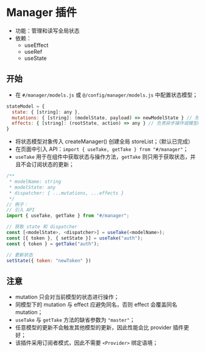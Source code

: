 # Manager 插件

- 功能：管理和读写全局状态
- 依赖：
  + useEffect
  + useRef
  +  useState

## 开始

- 在 `#/manager/models.js` 或 `@/config/manager/models.js` 中配置状态模型；

```javascript
stateModel = {
  state: { [string]: any },
  mutations: { [string]: (modelState, payload) => newModelState } // 形如 reducer，负责对当前 store 的处理
  effects: { [string]: (rootState, action) => any } // 负责异步操作或模型联动
}
```

- 将状态模型对象传入 createManager() 创建全局 storeList；（默认已完成）
- 在页面中引入 API：`import { useTake, getTake } from "#/manager"`；
- `useTake` 用于在组件中获取状态与操作方法，`getTake` 则只用于获取状态，并且不会订阅状态的更新；

```javascript
/**
 * modelName: string
 * modelState: any
 * dispatcher: { ...mutations, ...effects }
 */
// 例子：
// 引入 API
import { useTake, getTake } from "#/manager";

// 获取 state 和 dispatcher
const [<modelState>, <dispatcher>] = useTake(<modelName>);
const [{ token }, { setState }] = useTake("auth");
const { token } = getTake("auth");

// 更新状态
setState({ token: "newToken" })
```

## 注意

- mutation 只会对当前模型的状态进行操作；
- 同模型下的 mutation 与 effect 应避免同名，否则 effect 会覆盖同名 mutation；
- `useTake` 与 `getTake` 方法的缺省参数为 `"master"`；
- 任意模型的更新不会触发其他模型的更新，因此性能会比 provider 插件更好；
- 该插件采用订阅者模式，因此不需要 `<Provider>` 绑定语境；